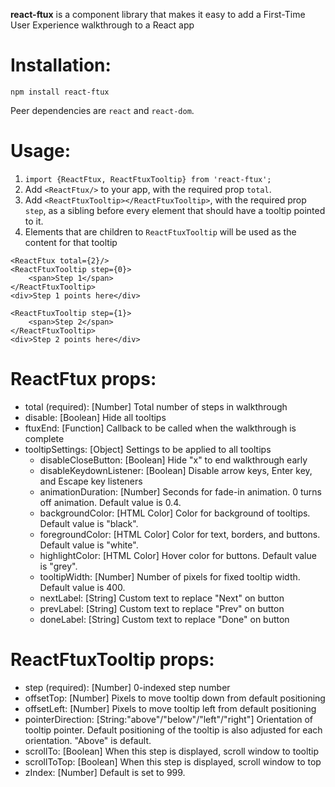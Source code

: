 **react-ftux** is a component library that makes it easy to add a First-Time User Experience walkthrough to a React app

# Installation:
`npm install react-ftux`

Peer dependencies are `react` and `react-dom`.

# Usage:
1. `import {ReactFtux, ReactFtuxTooltip} from 'react-ftux';`
2. Add `<ReactFtux/>` to your app, with the required prop `total`.
3. Add `<ReactFtuxTooltip></ReactFtuxTooltip>`, with the required prop `step`, as a sibling before every element that should have a tooltip pointed to it.
4. Elements that are children to `ReactFtuxTooltip` will be used as the content for that tooltip

```
<ReactFtux total={2}/>
<ReactFtuxTooltip step={0}>
    <span>Step 1</span>
</ReactFtuxTooltip>
<div>Step 1 points here</div>

<ReactFtuxTooltip step={1}>
    <span>Step 2</span>
</ReactFtuxTooltip>
<div>Step 2 points here</div>
```

# ReactFtux props:
- total (required): [Number] Total number of steps in walkthrough
- disable: [Boolean] Hide all tooltips
- ftuxEnd: [Function] Callback to be called when the walkthrough is complete
- tooltipSettings: [Object] Settings to be applied to all tooltips
    - disableCloseButton: [Boolean] Hide "x" to end walkthrough early
    - disableKeydownListener: [Boolean] Disable arrow keys, Enter key, and Escape key listeners
    - animationDuration: [Number] Seconds for fade-in animation. 0 turns off animation. Default value is 0.4.
    - backgroundColor: [HTML Color] Color for background of tooltips. Default value is "black".
    - foregroundColor: [HTML Color] Color for text, borders, and buttons. Default value is "white".
    - highlightColor: [HTML Color] Hover color for buttons. Default value is "grey".
    - tooltipWidth: [Number] Number of pixels for fixed tooltip width. Default value is 400.
    - nextLabel: [String] Custom text to replace "Next" on button
    - prevLabel: [String] Custom text to replace "Prev" on button
    - doneLabel: [String] Custom text to replace "Done" on button

# ReactFtuxTooltip props:
- step (required): [Number] 0-indexed step number
- offsetTop: [Number] Pixels to move tooltip down from default positioning
- offsetLeft: [Number] Pixels to move tooltip left from default positioning
- pointerDirection: [String:"above"/"below"/"left"/"right"] Orientation of tooltip pointer. Default positioning of the tooltip is also adjusted for each orientation. "Above" is default.
- scrollTo: [Boolean] When this step is displayed, scroll window to tooltip
- scrollToTop: [Boolean] When this step is displayed, scroll window to top
- zIndex: [Number] Default is set to 999.